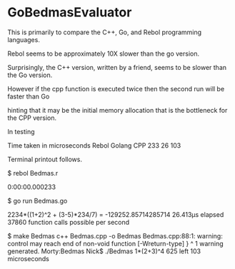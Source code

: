 # GoBedmasEvaluator

This is primarily to compare the C++, Go, and Rebol programming languages.

Rebol seems to be approximately 10X slower than the go version.

Surprisingly, the C++ version, written by a friend, seems to be slower than the Go version.

However if the cpp function is executed twice then the second run will be faster than Go

hinting that it may be the initial memory allocation that is the bottleneck for the CPP version.

In testing

Time taken in microseconds
Rebol	Golang	CPP
233		26		103

Terminal printout follows.

$ rebol Bedmas.r

0:00:00.000233

$ go run Bedmas.go

2234*((1+2)^2 + (3-5)*234/7)
= -129252.85714285714
26.413µs elapsed
37860 function calls possible per second

$ make Bedmas
c++     Bedmas.cpp   -o Bedmas
Bedmas.cpp:88:1: warning: control may reach end of non-void function
      [-Wreturn-type]
}
^
1 warning generated.
Morty:Bedmas Nick$ ./Bedmas
1*(2+3)^4
625 left
103 microseconds
